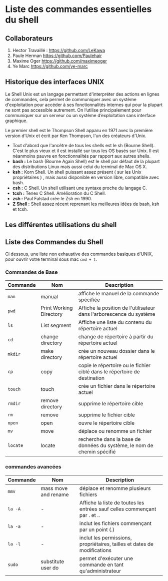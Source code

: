 # Liste des commandes essentielles du shell

## Collaborateurs
1. Hector Travaillé : https://github.com/LeKawa
2. Paule Herman https://github.com/Paulehair
3. Maxime Oger https://github.com/maximeoger
4. Ye Marc https://github.com/ye-marc


## Historique des interfaces UNIX

Le Shell Unix est un langage permettant d'interpréter des actions en lignes de commandes,
cela permet de communiquer avec un système d'exploitation pour accéder à ses fonctionnalités internes qui pour la plupart ne sont pas accessible autrement.
On l’utilise principalement pour communiquer sur un serveur ou un système d’exploitation sans interface graphique.


Le premier shell est le Thompson Shell apparu en 1971 avec la première version d’Unix et écrit par Ken Thompson, l'un des créateurs d'Unix.

* Tout d'abord que l'ancêtre de tous les shells est le sh (Bourne Shell). C'est le plus vieux et il est installé sur tous les OS basés sur Unix. Il est néanmoins pauvre en fonctionnalités par rapport aux autres shells.
* **bash :** Le bash (Bourne Again Shell) est le shell par défaut de la plupart des distributions Linux mais aussi celui du terminal de Mac OS X.
* **ksh :** Korn Shell. Un shell puissant assez présent ( sur les Unix propriétaires ) , mais aussi disponible en version libre, compatible avec bash.
* **csh :** C Shell. Un shell utilisant une syntaxe proche du langage C.
* **tcsh :** Tenex C Shell. Amélioration du C Shell.
* **zsh :** Paul Falstad crée le Zsh en 1990.
* **Z Shell :** Shell assez récent reprenant les meilleures idées de bash, ksh et tcsh.





## Les différentes utilisations du shell

## Liste des Commandes du Shell

Ci dessous, une liste non exhaustive des commandes basiques d'UNIX, pour ouvrir votre terminal sous mac `cmd + t`.

### Commandes de Base

| Commande | Nom | Description |
| -------- | --- | ----------- |
| `man`| manual | affiche le manuel de la commande spécifiée
|   `pwd`  | Print Working Directory | Affiche la position de l'utilisateur dans l'arborescence du système |
|   `ls`   | List segment | Affiche une liste du contenu du répertoire actuel |
| `cd` | change directory | change de répertoire à partir du répertoire actuel |
| `mkdir` | make directory | crée un nouveau dossier dans le répertoire actuel |
| `cp` | copy | copie le répertoire ou le fichier ciblé dans le répertoire de destination |
| `touch` | touch | crée un fichier dans le répertoire actuel |
| `rmdir` | remove directory | supprime le répertoire cible |
| `rm` | remove | supprime le fichier cible |
|`open` | open | ouvre le répertoire cible |
| `mv` | move | déplace ou renomme un fichier |
| `locate` | locate | recherche dans la base de données du système, le nom de chemin spécifié|


### commandes avancées

| Commande | Nom | Description |
| -------- | --- | ----------- |
| `mmv` | mass move and rename | déplace et renomme plusieurs fichiers |
| `la -A` | - | Affiche la liste de toutes les entrées sauf celles commençant par . et .. |
| `la -a` | - | inclut les fichiers commençant par un point (.) |
| `la -l` | - | inclut les permissions, propriétaires, tailles et dates de modifications |
| `sudo` | substitute user do | permet d'exécuter une commande en tant qu'administrateur |
